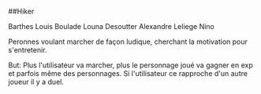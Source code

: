 ##Hiker

Barthes Louis
Boulade Louna
Desoutter Alexandre
Leliege Nino 

Peronnes voulant marcher de façon ludique, cherchant la motivation pour s'entretenir.

But: 
Plus l'utilisateur va marcher, plus le personnage joué va gagner en exp et parfois même des personnages.
Si l'utilisateur ce rapproche d'un autre joueur il y a duel.
